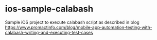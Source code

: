 # ios-sample-calabash
Sample iOS project to execute calabash script as described in blog https://www.promactinfo.com/blog/mobile-app-automation-testing-with-calabash-writing-and-executing-test-cases
